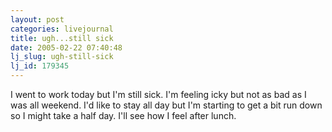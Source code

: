 ```yaml
---
layout: post
categories: livejournal
title: ugh...still sick
date: 2005-02-22 07:40:48
lj_slug: ugh-still-sick
lj_id: 179345
---
```

I went to work today but I'm still sick. I'm feeling icky but not as bad as I was all weekend. I'd like to stay all day but I'm starting to get a bit run down so I might take a half day. I'll see how I feel after lunch.
